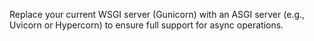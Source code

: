 Replace your current WSGI server (Gunicorn) with an ASGI server (e.g., Uvicorn or Hypercorn) to ensure full support for async operations.
